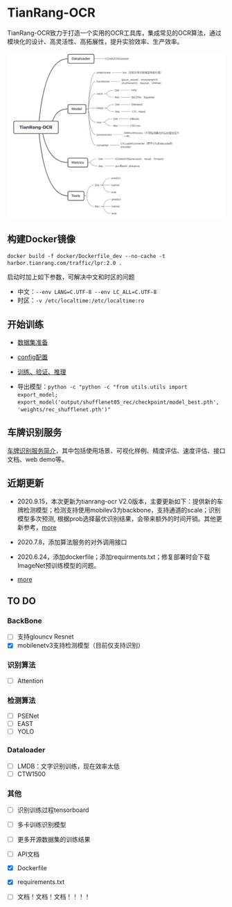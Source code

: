 # TianRang-OCR

TianRang-OCR致力于打造一个实用的OCR工具库，集成常见的OCR算法，通过模块化的设计、高灵活性、高拓展性，提升实验效率、生产效率。

![image-20200623171609880](wiki/结构.png)



## 构建Docker镜像

```shell
docker build -f docker/Dockerfile_dev --no-cache -t harbor.tianrang.com/traffic/lpr:2.0 .
```

启动时加上如下参数，可解决中文和时区的问题

- 中文：`--env LANG=C.UTF-8 --env LC_ALL=C.UTF-8`
- 时区：`-v /etc/localtime:/etc/localtime:ro`

## 开始训练

- [数据集准备](wiki/数据集准备.md)
- [config配置](wiki/config配置示例.md)
- [训练、验证、推理](wiki/训练、验证及推理.md)

- 导出模型：`python -c "python -c "from utils.utils import export_model; export_model('output/shufflenet05_rec/checkpoint/model_best.pth', 'weights/rec_shufflenet.pth')"`



## 车牌识别服务

[车牌识别服务简介](wiki/车牌识别服务简介.md)，其中包括使用场景、可视化样例、精度评估、速度评估、接口文档、web demo等。



## 近期更新

- 2020.9.15，本次更新为tianrang-ocr V2.0版本，主要更新如下：提供新的车牌检测模型；检测支持使用mobilev3为backbone，支持通道的scale；识别模型多次预测, 根据prob选择最优识别结果，会带来额外的时间开销。其他更新参考，[more](wiki/更新.md)


- 2020.7.8，添加算法服务的对外调用接口
- 2020.6.24，添加dockerfile；添加requirments.txt；修复部署时会下载ImageNet预训练模型的问题。
- [more](wiki/更新.md)

## TO DO

### BackBone

- [ ] 支持glouncv Resnet
- [x] mobilenetv3支持检测模型（目前仅支持识别）

### 识别算法

- [ ] Attention

### 检测算法

- [ ] PSENet
- [ ] EAST
- [ ] YOLO

### Dataloader

- [ ] LMDB：文字识别训练，现在效率太低
- [ ] CTW1500

### 其他

- [ ] 识别训练过程tensorboard
- [ ] 多卡训练识别模型
- [ ] 更多开源数据集的训练结果
- [ ] API文档
- [x] Dockerfile
- [x] requirements.txt
- [ ] 文档！文档！文档！！！！

